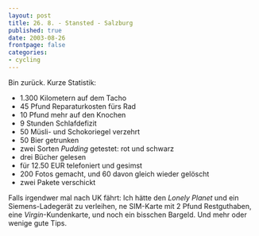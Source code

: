 ```yaml
---
layout: post
title: 26. 8. - Stansted - Salzburg
published: true
date: 2003-08-26
frontpage: false 
categories: 
- cycling
---
```

Bin zurück. Kurze Statistik:

<ul>
<li>1.300 Kilometern auf dem Tacho</li>
<li>45 Pfund Reparaturkosten fürs Rad</li>
<li>10 Pfund mehr auf den Knochen</li>
<li>9 Stunden Schlafdefizit</li>
<li>50 Müsli- und Schokoriegel verzehrt</li>
<li>50 Bier getrunken</li>
<li>zwei Sorten <i>Pudding</i> getestet: rot und schwarz</li>
<li>drei Bücher gelesen</li>
<li>für 12.50 EUR telefoniert und gesimst</li>
<li>200 Fotos gemacht, und 60 davon gleich wieder gelöscht</li>
<li>zwei Pakete verschickt</li>
</ul>
<p>Falls irgendwer mal nach UK fährt: Ich hätte den <i>Lonely Planet</i> und ein Siemens-Ladegerät zu verleihen, ne SIM-Karte mit 2 Pfund Restguthaben, eine <i>Virgin</i>-Kundenkarte,  und noch ein bisschen Bargeld. Und mehr oder wenige gute Tips.</p>
